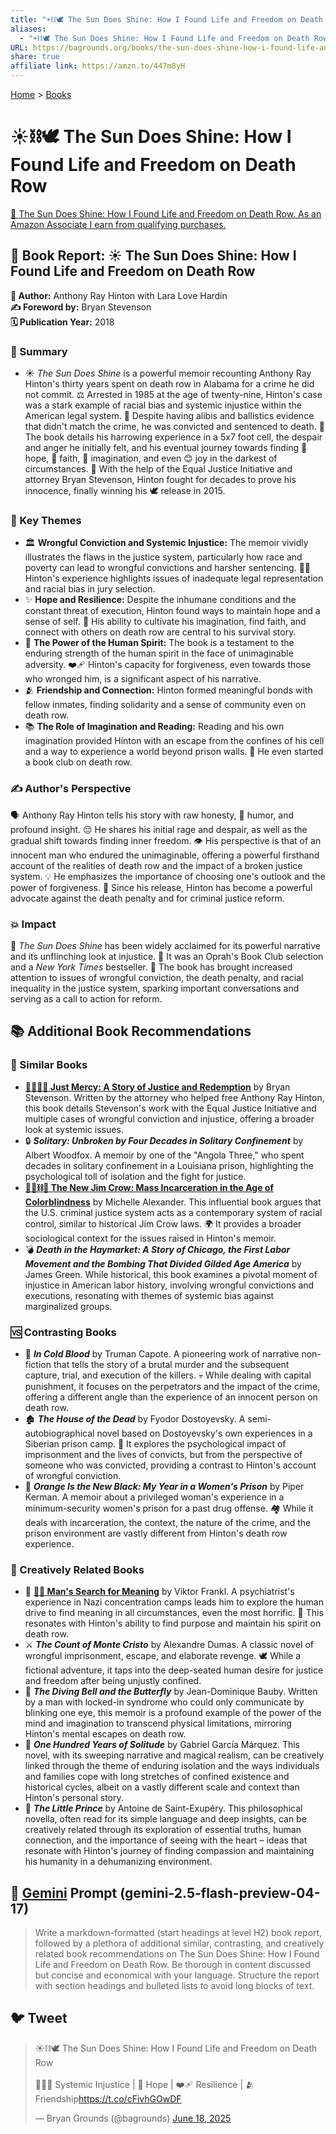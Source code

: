 ```yaml
---
title: "☀️⛓️🕊️ The Sun Does Shine: How I Found Life and Freedom on Death Row"
aliases:
  - "☀️⛓️🕊️ The Sun Does Shine: How I Found Life and Freedom on Death Row"
URL: https://bagrounds.org/books/the-sun-does-shine-how-i-found-life-and-freedom-on-death-row
share: true
affiliate link: https://amzn.to/447m8yH
---
```

[Home](../index.md) > [Books](./index.md)  
# ☀️⛓️🕊️ The Sun Does Shine: How I Found Life and Freedom on Death Row  
[🛒 The Sun Does Shine: How I Found Life and Freedom on Death Row. As an Amazon Associate I earn from qualifying purchases.](https://amzn.to/447m8yH)  
  
## 📖 Book Report: ☀️ The Sun Does Shine: How I Found Life and Freedom on Death Row  
  
**👤 Author:** Anthony Ray Hinton with Lara Love Hardin  
**✍️ Foreword by:** Bryan Stevenson  
**🗓️ Publication Year:** 2018  
  
### 📝 Summary  
  
* ☀️ *The Sun Does Shine* is a powerful memoir recounting Anthony Ray Hinton's thirty years spent on death row in Alabama for a crime he did not commit. ⚖️ Arrested in 1985 at the age of twenty-nine, Hinton's case was a stark example of racial bias and systemic injustice within the American legal system. 📜 Despite having alibis and ballistics evidence that didn't match the crime, he was convicted and sentenced to death. 🚪 The book details his harrowing experience in a 5x7 foot cell, the despair and anger he initially felt, and his eventual journey towards finding 🌟 hope, 🙏 faith, 💭 imagination, and even 😊 joy in the darkest of circumstances. 🤝 With the help of the Equal Justice Initiative and attorney Bryan Stevenson, Hinton fought for decades to prove his innocence, finally winning his 🕊️ release in 2015.  
  
### 🔑 Key Themes  
  
* 🏛️ **Wrongful Conviction and Systemic Injustice:** The memoir vividly illustrates the flaws in the justice system, particularly how race and poverty can lead to wrongful convictions and harsher sentencing. 👨‍⚖️ Hinton's experience highlights issues of inadequate legal representation and racial bias in jury selection.  
* ✨ **Hope and Resilience:** Despite the inhumane conditions and the constant threat of execution, Hinton found ways to maintain hope and a sense of self. 🧠 His ability to cultivate his imagination, find faith, and connect with others on death row are central to his survival story.  
* 💪 **The Power of the Human Spirit:** The book is a testament to the enduring strength of the human spirit in the face of unimaginable adversity. ❤️‍🩹 Hinton's capacity for forgiveness, even towards those who wronged him, is a significant aspect of his narrative.  
* 🫂 **Friendship and Connection:** Hinton formed meaningful bonds with fellow inmates, finding solidarity and a sense of community even on death row.  
* 📚 **The Role of Imagination and Reading:** Reading and his own imagination provided Hinton with an escape from the confines of his cell and a way to experience a world beyond prison walls. 📖 He even started a book club on death row.  
  
### ✍️ Author's Perspective  
  
🗣️ Anthony Ray Hinton tells his story with raw honesty, 🤣 humor, and profound insight. 😔 He shares his initial rage and despair, as well as the gradual shift towards finding inner freedom. 👁️ His perspective is that of an innocent man who endured the unimaginable, offering a powerful firsthand account of the realities of death row and the impact of a broken justice system. 💡 He emphasizes the importance of choosing one's outlook and the power of forgiveness. 📣 Since his release, Hinton has become a powerful advocate against the death penalty and for criminal justice reform.  
  
### 💥 Impact  
  
🌟 *The Sun Does Shine* has been widely acclaimed for its powerful narrative and its unflinching look at injustice. 🥇 It was an Oprah's Book Club selection and a *New York Times* bestseller. 📰 The book has brought increased attention to issues of wrongful conviction, the death penalty, and racial inequality in the justice system, sparking important conversations and serving as a call to action for reform.  
  
## 📚 Additional Book Recommendations  
  
### 👯 Similar Books  
  
* **[🧑🏿‍⚖️🔄 Just Mercy: A Story of Justice and Redemption](./just-mercy-a-story-of-justice-and-redemption.md)** by Bryan Stevenson. Written by the attorney who helped free Anthony Ray Hinton, this book details Stevenson's work with the Equal Justice Initiative and multiple cases of wrongful conviction and injustice, offering a broader look at systemic issues.  
* 🔒 ***Solitary: Unbroken by Four Decades in Solitary Confinement*** by Albert Woodfox. A memoir by one of the "Angola Three," who spent decades in solitary confinement in a Louisiana prison, highlighting the psychological toll of isolation and the fight for justice.  
* **[🧑🏿⛓️🙈 The New Jim Crow: Mass Incarceration in the Age of Colorblindness](./the-new-jim-crow-mass-incarceration-in-the-age-of-colorblindness.md)** by Michelle Alexander. This influential book argues that the U.S. criminal justice system acts as a contemporary system of racial control, similar to historical Jim Crow laws. 🌍 It provides a broader sociological context for the issues raised in Hinton's memoir.  
* 💣 ***Death in the Haymarket: A Story of Chicago, the First Labor Movement and the Bombing That Divided Gilded Age America*** by James Green. While historical, this book examines a pivotal moment of injustice in American labor history, involving wrongful convictions and executions, resonating with themes of systemic bias against marginalized groups.  
  
### 🆚 Contrasting Books  
  
* 🔪 ***In Cold Blood*** by Truman Capote. A pioneering work of narrative non-fiction that tells the story of a brutal murder and the subsequent capture, trial, and execution of the killers. 💀 While dealing with capital punishment, it focuses on the perpetrators and the impact of the crime, offering a different angle than the experience of an innocent person on death row.  
* 🏚️ ***The House of the Dead*** by Fyodor Dostoyevsky. A semi-autobiographical novel based on Dostoyevsky's own experiences in a Siberian prison camp. 🥺 It explores the psychological impact of imprisonment and the lives of convicts, but from the perspective of someone who was convicted, providing a contrast to Hinton's account of wrongful conviction.  
* 🍊 ***Orange Is the New Black: My Year in a Women's Prison*** by Piper Kerman. A memoir about a privileged woman's experience in a minimum-security women's prison for a past drug offense. 🏘️ While it deals with incarceration, the context, the nature of the crime, and the prison environment are vastly different from Hinton's death row experience.  
  
### 🎨 Creatively Related Books  
  
* 🧠 **[🔦💡 Man's Search for Meaning](./mans-search-for-meaning.md)** by Viktor Frankl. A psychiatrist's experience in Nazi concentration camps leads him to explore the human drive to find meaning in all circumstances, even the most horrific. 🙏 This resonates with Hinton's ability to find purpose and maintain his spirit on death row.  
* ⚔️ ***The Count of Monte Cristo*** by Alexandre Dumas. A classic novel of wrongful imprisonment, escape, and elaborate revenge. 🕊️ While a fictional adventure, it taps into the deep-seated human desire for justice and freedom after being unjustly confined.  
* 🦋 ***The Diving Bell and the Butterfly*** by Jean-Dominique Bauby. Written by a man with locked-in syndrome who could only communicate by blinking one eye, this memoir is a profound example of the power of the mind and imagination to transcend physical limitations, mirroring Hinton's mental escapes on death row.  
* 🏡 ***One Hundred Years of Solitude*** by Gabriel García Márquez. This novel, with its sweeping narrative and magical realism, can be creatively linked through the theme of enduring isolation and the ways individuals and families cope with long stretches of confined existence and historical cycles, albeit on a vastly different scale and context than Hinton's personal story.  
* 🤴 ***The Little Prince*** by Antoine de Saint-Exupéry. This philosophical novella, often read for its simple language and deep insights, can be creatively related through its exploration of essential truths, human connection, and the importance of seeing with the heart – ideas that resonate with Hinton's journey of finding compassion and maintaining his humanity in a dehumanizing environment.  
  
## 💬 [Gemini](../software/gemini.md) Prompt (gemini-2.5-flash-preview-04-17)  
> Write a markdown-formatted (start headings at level H2) book report, followed by a plethora of additional similar, contrasting, and creatively related book recommendations on The Sun Does Shine: How I Found Life and Freedom on Death Row. Be thorough in content discussed but concise and economical with your language. Structure the report with section headings and bulleted lists to avoid long blocks of text.  
  
## 🐦 Tweet  
<blockquote class="twitter-tweet" data-theme="dark"><p lang="en" dir="ltr">☀️⛓️🕊️ The Sun Does Shine: How I Found Life and Freedom on Death Row<br><br>🧑🏿‍⚖️ Systemic Injustice | 🌟 Hope | ❤️‍🩹 Resilience | 🫂 Friendship<a href="https://t.co/cFivhGOwDF">https://t.co/cFivhGOwDF</a></p>&mdash; Bryan Grounds (@bagrounds) <a href="https://twitter.com/bagrounds/status/1935132085095907444?ref_src=twsrc%5Etfw">June 18, 2025</a></blockquote> <script async src="https://platform.twitter.com/widgets.js" charset="utf-8"></script>